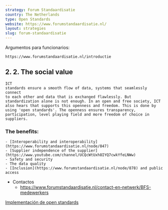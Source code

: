 ```yaml
---
strategy: Forum Standaardisatie
country: The Netherlands
type: Open Standards
website: https://www.forumstandaardisatie.nl/
layout: strategies
slug: forum-standaardisatie
---
```


Argumentos para funcionarios:
    
    https://www.forumstandaardisatie.nl/introductie
    
## 2. 2. The social value
    
    ICT
    standards ensure a smooth flow of data, systems that seamlessly connect
    to each other and data that is exchanged flawlessly. But
    standardization alone is not enough. In an open and free society, ICT
    also hears that supports this openness and freedom. This is done by
    using 'open standards'. The openness ensures transparency,
    participation, level playing field and more freedom of choice in
    suppliers.
    
### The benefits:
    
    - [Interoperability and interoperability](https://www.forumstandaardisatie.nl/node/847)
    - [Supplier independence of the supplier](https://www.youtube.com/channel/UCQcWtUxh8IYQ7cwkYfeLNWw)
    - Safety and security
    - The data quality
    - [Inclusion](https://www.forumstandaardisatie.nl/node/878) and public access
- Contactos
    - https://www.forumstandaardisatie.nl/contact-en-netwerk/BFS-medewerkers

[Implementación de open standards](https://www.forumstandaardisatie.nl/sites/default/files/BFS/4-basisinformatie/publicaties/Ondersteunend/Handreiking_Governance_of_Open_Standards.pdf)